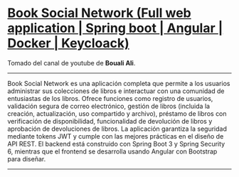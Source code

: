 # [Book Social Network (Full web application | Spring boot | Angular | Docker | Keycloack)](https://www.youtube.com/watch?v=WuPa_XoWlJU&list=PL41m5U3u3wwk0xrfl0FK--idljxVR2Dnx&index=3)

Tomado del canal de youtube de **Bouali Ali**.

---

Book Social Network es una aplicación completa que permite a los usuarios administrar sus colecciones de libros e
interactuar con una comunidad de entusiastas de los libros. Ofrece funciones como registro de usuarios, validación
segura de correo electrónico, gestión de libros (incluida la creación, actualización, uso compartido y archivo),
préstamo de libros con verificación de disponibilidad, funcionalidad de devolución de libros y aprobación de
devoluciones de libros. La aplicación garantiza la seguridad mediante tokens JWT y cumple con las mejores prácticas en
el diseño de API REST. El backend está construido con Spring Boot 3 y Spring Security 6, mientras que el frontend se
desarrolla usando Angular con Bootstrap para diseñar.

---